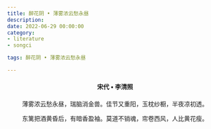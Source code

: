 ```yaml
---
title: 醉花阴 • 薄雾浓云愁永昼
description:
date: 2022-06-29 00:00:00
category:
- literature
- songci

tags: 醉花阴 • 薄雾浓云愁永昼

---
```


<div id="poem-author">
    宋代 • 李清照
</div>
<div id="poem-body">
<p class="poem-paragraph">薄雾浓云愁永昼，瑞脑消金兽。佳节又重阳，玉枕纱橱，半夜凉初透。</p>
<p class="poem-paragraph">东篱把酒黄昏后，有暗香盈袖。莫道不销魂，帘卷西风，人比黄花瘦。</p>

</div>

<style>

#poem-author {
    width: 100%;
    text-align: center;
    margin: 20px 0;
    font-weight: bold;
}
#poem-body {
    width: 100%;
    text-align: center;
}
.poem-paragraph {
    font-family: "仿宋"
}

</style>
